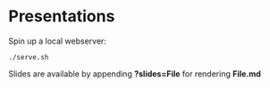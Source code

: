 # Presentations

Spin up a local webserver:

    ./serve.sh

Slides are available by appending **?slides=File** for rendering **File.md**
